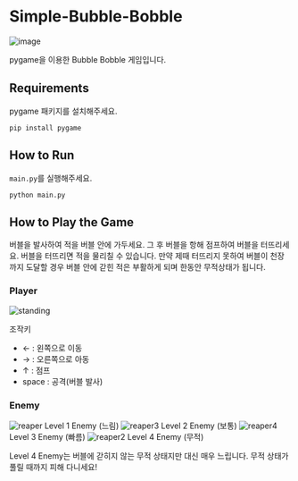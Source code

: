 # Simple-Bubble-Bobble
![image](https://user-images.githubusercontent.com/65074958/147386114-347c4b3f-93cc-40c8-b197-1e895737f3ad.png)

pygame을 이용한 Bubble Bobble 게임입니다.


## Requirements
pygame 패키지를 설치해주세요.
```
pip install pygame
```

## How to Run
```main.py```를 실행해주세요.
```
python main.py
```

## How to Play the Game
버블을 발사하여 적을 버블 안에 가두세요. 그 후 버블을 항해 점프하여 버블을 터뜨리세요. 버블을 터뜨리면 적을 물리칠 수 있습니다. 만약 제때 터뜨리지 못하여 버블이 천장까지 도달할 경우 버블 안에 갇힌 적은 부활하게 되며 한동안 무적상태가 됩니다.

### Player
![standing](https://user-images.githubusercontent.com/65074958/131250668-7bf9d105-07fe-4cb7-bc60-09ca04c6f79b.png)

조작키
* ← : 왼쪽으로 이동
* → : 오른쪽으로 아동
* ↑ : 점프
* space : 공격(버블 발사)

### Enemy
![reaper](https://user-images.githubusercontent.com/65074958/131250788-50405377-8537-4774-82cc-193cebe35259.png)
Level 1 Enemy (느림)
![reaper3](https://user-images.githubusercontent.com/65074958/131250803-f6da88f8-3ece-4dd6-a312-4bd4daa8c4bf.png)
Level 2 Enemy (보통)
![reaper4](https://user-images.githubusercontent.com/65074958/131250805-b56b73e1-aba6-4c3f-b2aa-37510c3592af.png)
Level 3 Enemy (빠름)
![reaper2](https://user-images.githubusercontent.com/65074958/131250797-c855347b-3bbb-4129-ab07-ddbc46c0f32d.png)
Level 4 Enemy (무적)

Level 4 Enemy는 버블에 갇히지 않는 무적 상태지만 대신 매우 느립니다. 무적 상태가 풀릴 때까지 피해 다니세요!
